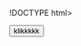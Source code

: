!DOCTYPE html>
<html lang="en">
<head>
    <title>hai cantik</title>
</head>
<body>
    <a href="anjg.html">
        <button>klikkkkk</button>
    </a>
</body>
</html>
